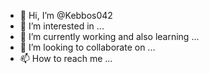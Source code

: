 - 👋 Hi, I’m @Kebbos042
- 👀 I’m interested in ...
- 🌱 I’m currently working and also learning ...
- 💞️ I’m looking to collaborate on ...
- 📫 How to reach me ...

<!---
Kebbos042/Kebbos042 is a ✨ special ✨ repository because its `README.md` (this file) appears on your GitHub profile.
You can click the Preview link to take a look at your changes.
--->
